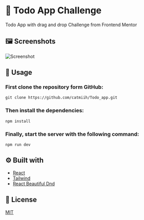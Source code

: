 # 🤖 Todo App Challenge

Todo App with drag and drop Challenge from Frontend Mentor

## 🖼️ Screenshots

![Screenshot](https://i.imgur.com/N3Tz3qR.png)

## 🚀 Usage

### First clone the repository form GitHub:

```shell
git clone https://github.com/catmiih/Todo_app.git
```

### Then install the dependencies:

```shell
npm install
```

### Finally, start the server with the following command:

```shell
npm run dev
```

## ⚙️ Built with

- [React](https://reactjs.org/)
- [Tailwind](https://tailwindcss.com/)
- [React Beautiful Dnd](https://github.com/atlassian/react-beautiful-dnd)

## 📄 License

[MIT](https://opensource.org/licenses/MIT)